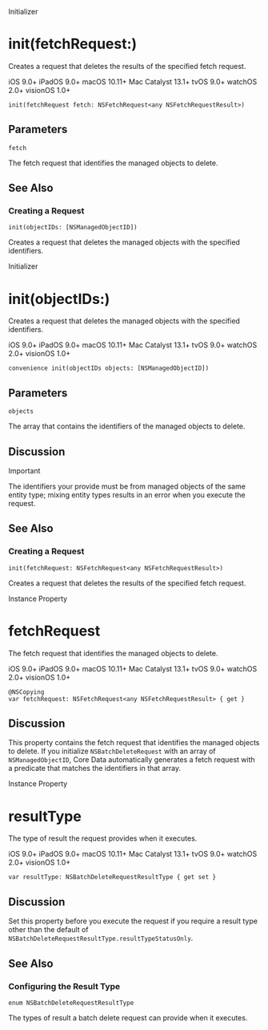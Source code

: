 Initializer

# init(fetchRequest:)

Creates a request that deletes the results of the specified fetch request.

iOS 9.0+  iPadOS 9.0+  macOS 10.11+  Mac Catalyst 13.1+  tvOS 9.0+  watchOS
2.0+  visionOS 1.0+

    
    
    init(fetchRequest fetch: NSFetchRequest<any NSFetchRequestResult>)

##  Parameters

`fetch`

    

The fetch request that identifies the managed objects to delete.

## See Also

### Creating a Request

`init(objectIDs: [NSManagedObjectID])`

Creates a request that deletes the managed objects with the specified
identifiers.

Initializer

# init(objectIDs:)

Creates a request that deletes the managed objects with the specified
identifiers.

iOS 9.0+  iPadOS 9.0+  macOS 10.11+  Mac Catalyst 13.1+  tvOS 9.0+  watchOS
2.0+  visionOS 1.0+

    
    
    convenience init(objectIDs objects: [NSManagedObjectID])

##  Parameters

`objects`

    

The array that contains the identifiers of the managed objects to delete.

## Discussion

Important

The identifiers your provide must be from managed objects of the same entity
type; mixing entity types results in an error when you execute the request.

## See Also

### Creating a Request

`init(fetchRequest: NSFetchRequest<any NSFetchRequestResult>)`

Creates a request that deletes the results of the specified fetch request.

Instance Property

# fetchRequest

The fetch request that identifies the managed objects to delete.

iOS 9.0+  iPadOS 9.0+  macOS 10.11+  Mac Catalyst 13.1+  tvOS 9.0+  watchOS
2.0+  visionOS 1.0+

    
    
    @NSCopying
    var fetchRequest: NSFetchRequest<any NSFetchRequestResult> { get }

## Discussion

This property contains the fetch request that identifies the managed objects
to delete. If you initialize `NSBatchDeleteRequest` with an array of
`NSManagedObjectID`, Core Data automatically generates a fetch request with a
predicate that matches the identifiers in that array.

Instance Property

# resultType

The type of result the request provides when it executes.

iOS 9.0+  iPadOS 9.0+  macOS 10.11+  Mac Catalyst 13.1+  tvOS 9.0+  watchOS
2.0+  visionOS 1.0+

    
    
    var resultType: NSBatchDeleteRequestResultType { get set }

## Discussion

Set this property before you execute the request if you require a result type
other than the default of
`NSBatchDeleteRequestResultType.resultTypeStatusOnly`.

## See Also

### Configuring the Result Type

`enum NSBatchDeleteRequestResultType`

The types of result a batch delete request can provide when it executes.

